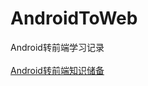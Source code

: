 # AndroidToWeb
Android转前端学习记录
<br>
<br>
[Android转前端知识储备](https://blog.csdn.net/DT235201314/article/details/82388976 "鼠标悬停显示")
